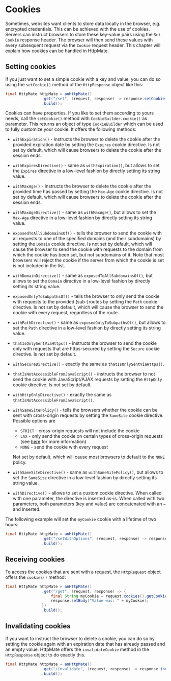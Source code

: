 # Cookies
Sometimes, websites want clients to store data locally in the browser,
e.g. encrypted credentials. 
This can be achieved with the use of cookies. Servers can instruct
browsers to store these key-value pairs using the `Set-Cookie` response header.
The browser will then send these values with every subsequent request
via the `Cookie` request header. This chapter will explain how cookies
can be handled in HttpMate.

## Setting cookies
If you just want to set a simple cookie with a key and value, you can do so using the `setCookie()` method of the `HttpResponse` object
like this:
```java
final HttpMate httpMate = anHttpMate()
                .get("/set", (request, response) -> response.setCookie("myCookie", "foo"))
                .build();
```

Cookies can have properties. If you like to set them according to yours needs, call
the `setCookie()` method with `CookieBuilder.cookie()` as parameter. This returns
an object of type `CookieBuilder` which can be used to fully customize your cookie.
It offers the following methods:

- `withExpiration()` - instructs the browser to delete the cookie after the provided expiration date by setting the `Expires` cookie directive.
Is not set by default, which will cause browsers to delete the cookie after the session ends.

- `withExpiresDirective()` - same as `withExpiration()`, but allows to set the `Expires` directive in a low-level fashion by directly setting its string value.

- `withMaxAge()` - instructs the browser to delete the cookie after the provided time has passed by setting the `Max-Age` cookie directive.
Is not set by default, which will cause browsers to delete the cookie after the session ends.

- `withMaxAgeDirective()` - same as `withMaxAge()`, but allows to set the `Max-Age` directive in a low-level fashion by directly setting its string value.

- `exposedToAllSubdomainsOf()` - tells the browser to send the cookie with all requests to one of the specified domains (and their subdomains) by setting the
`Domain` cookie directive.
Is not set by default, which will cause the browser to send the cookie with requests to the domain from which the cookie has been set, but not subdomains of it. 
Note that most browsers will reject the cookie if the server from which the cookie is set is not included in the list.

- `withDomainDirective()` - same as `exposedToAllSubdomainsOf()`, but allows to set the `Domain` directive in a low-level fashion by directly setting its string value.

- `exposedOnlyToSubpathsOf()` - tells the browser to only send the cookie with requests to the provided (sub-)routes by setting the `Path` cookie directive.
Is not set by default, which will cause the browser to send the cookie with every request, regardless of the route. 

- `withPathDirective()` - same as `exposedOnlyToSubpathsOf()`, but allows to set the `Path` directive in a low-level fashion by directly setting its string value.

- `thatIsOnlySentViaHttps()` - instructs the browser to send the cookie only with requests that are https-secured by setting the `Secure` cookie directive.
Is not set by default.

- `withSecureDirective()` - exactly the same as `thatIsOnlySentViaHttps()`.

- `thatIsNotAccessibleFromJavaScript()` - instructs the browser to not send the cookie with JavaScript/AJAX requests by setting the `HttpOnly` cookie directive.
Is not set by default.

- `withHttpOnlyDirective()` - exactly the same as `thatIsNotAccessibleFromJavaScript()`.

- `withSameSitePolicy()` - tells the browsers whether the cookie can be sent with cross-origin requests by setting the `SameSite` cookie directive. Possible options are
   - `STRICT` - cross-origin requests will not include the cookie
   - `LAX` - only send the cookie on certain types of cross-origin requests (see [here](https://web.dev/samesite-cookies-explained) for more information)
   - `NONE` - send the cookie with every request

    Not set by default, which will cause most browsers to default to the `NONE` policy.

- `withSameSiteDirective()` - same as `withSameSitePolicy()`, but allows to set the `SameSite` directive in a low-level fashion by directly setting its string value.

- `withDirective()` - allows to set a custom cookie directive. When called with one parameter, the directive is inserted as-is. When called with two parameters,
both parameters (key and value) are concatenated with an `=` and inserted.

The following example will set the `myCookie` cookie with a lifetime of two hours:
```java
final HttpMate httpMate = anHttpMate()
                .get("/setWithOptions", (request, response) -> response.setCookie(cookie("myCookie", "foo").withMaxAge(2, HOURS)))
                .build();
```

## Receiving cookies
To access the cookies that are sent with a request, the `HttpRequest` object offers
the `cookies()` method:
```java
final HttpMate httpMate = anHttpMate()
                .get("/get", (request, response) -> {
                    final String myCookie = request.cookies().getCookie("myCookie");
                    response.setBody("Value was: " + myCookie);
                })
                .build();
```

## Invalidating cookies
If you want to instruct the browser to delete a cookie, you can do so by setting the cookie again
with an expiration date that has already passed and an empty value.
HttpMate offers the `invalidateCookie` method in the `HttpResponse` object to do exactly this.
```java
final HttpMate httpMate = anHttpMate()
                .get("/invalidate", (request, response) -> response.invalidateCookie("myCookie"))
                .build();
```